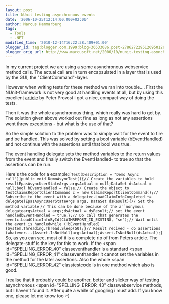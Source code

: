 ```yaml
---
layout: post
title: NUnit testing asynchronous events
date: '2006-10-25T12:14:00.000+02:00'
author: Marcus Hammarberg
tags:
  - Tools
  - .NET
modified_time: '2010-12-14T16:22:38.409+01:00'
blogger_id: tag:blogger.com,1999:blog-36533086.post-2786272295120950128
blogger_orig_url: http://www.marcusoft.net/2006/10/nunit-testing-asynchronous-events.html
---
```


In my current project we are using a some asynchronous webservice method calls. The
actual call are in turn encapsulated in a layer that is used by the GUI,
the "ClientCommand"-layer.

However when writing tests for these method we ran into trouble....
First the NUnit-framework is not very
good at handling events at all, but by using this excellent
[article](http://www.peterprovost.org/archive/2005/05/29/3497.aspx) by
Peter Provost i got a nice, compact way of doing the tests.

Then it was the whole asynchronous thing, which really was hard to get
by. The solution given above worked out fine as long as not any
assertions went threw exceptions - but what is the use of that?

So the simple solution to the problem was to simply wait for the event
to fire and be handled. This was solved by setting a bool variable (bEventHandled) and not continue
with the assertions until that bool was true.

The event handling delegate sets the method variables to the return
values from the event and finally switch the EventHandled- to true so that the
assertions can be run.

Here's the code for a
example:`[Test(Description = "Demo Async call")]public void DemoAsyncTest(){// Create the variables to hold resultEpasAsyncUserStateArgs argsActual = null;DataSet dsActual = null;bool bEventHandled = false;// Create the object to testClaimsReportClientCommand c = new ClaimsReportClientCommand();// Subscribe to the event with a delegatec.LoadClaimInfoCompleted += delegate(EpasAsyncUserStateArgs args, DataSet dsResult){// Set the method variable`
`// This can be done because of the a``nonymous delegateargsActual = args;dsActual = dsResult;// set the event handledbEventHandled = true;};// Do call that generates the eventc.LoadClaimInfoById(CLAIMREPORT_ID_EXSTING, "se");// Wait until the event is handledwhile (!bEventHandled){System.Threading.Thread.Sleep(50);}// Result recived - do assertions (whatever...)Assert.IsNotNull(argsActual);Assert.IsNotNull(dsActual);}`So,
as you can see, most of it is a complete rip of from Peters article. The
delegate-stuff is the key for this to work. If the <span
id="SPELLING_ERROR_40" classeventhandler is a standard
<span id="SPELLING_ERROR_41" classeventhandler it cannot set the
variables in the method for the later assertions. Also the whole <span
id="SPELLING_ERROR_42" classtestcode is in one method which
also is good.

I realise that it probably could be another, better and slicker way of
testing asynchronous <span id="SPELLING_ERROR_43"
classwebservice methods, but I
haven't found it. After quite a while of googling i must add. If you
know one, please let me know too :-)
